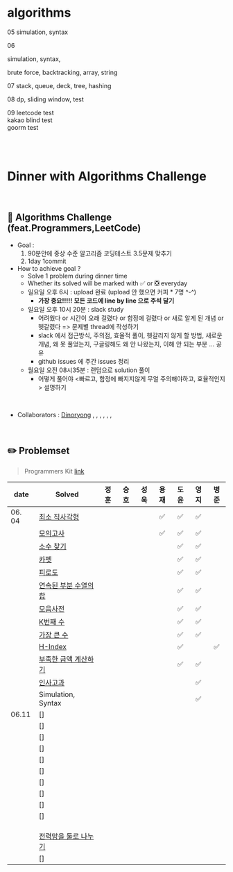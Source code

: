 # algorithms

05
simulation, syntax

06

simulation, syntax, 

brute force, backtracking, array, string

07
stack, queue, deck, tree, hashing

08
dp, sliding window, test

09
leetcode test
<br>
kakao blind test
<br>
goorm test
<br>

<br>
<br>

# Dinner with Algorithms Challenge

<br>

## :notebook_with_decorative_cover: Algorithms Challenge (feat.Programmers,LeetCode)

- Goal :
  1. 90분안에 중상 수준 알고리즘 코딩테스트 3.5문제 맞추기
  2. 1day 1commit
- How to achieve goal ?
  - Solve 1 problem during dinner time
  - Whether its solved will be marked with :white_check_mark: or :negative_squared_cross_mark: everyday
  - 일요일 오후 6시 : upload 완료 (upload 안 했으면 커피 * 7명 ^-^)
    - **가장 중요!!!!!**   **모든 코드에 line by line 으로 주석 달기**
  - 일요일 오후 10시 20분 : slack study
    - 어려웠다 or 시간이 오래 걸렸다 or 함정에 걸렸다 or 새로 알게 된 개념 or 헷갈렸다 => 문제별 thread에 작성하기
    - slack 에서 접근방식, 주의점, 효율적 풀이, 헷갈리지 않게 할 방법, 새로운 개념, 왜 못 풀었는지, 구글링해도 왜 안 나왔는지, 이해 안 되는 부분 ... 공유
    - github issues 에 주간 issues 정리
  - 월요일 오전 08시35분 : 랜덤으로 solution 풀이
    - 어떻게 풀어야 <빠르고, 함정에 빠지지않게 무얼 주의해야하고, 효율적인지> 설명하기

<br>

- Collaborators : [Dinoryong]() , []() , [](), [](), [](), [](), []()

<br>

## :pencil2: Problemset

> Programmers Kit [link](https://school.programmers.co.kr/learn/challenges?order=recent&statuses=solved&page=1&languages=oracle)

| date   | Solved                                                       | 정훈 | 승호 | 성욱 | 용재 | 도윤 | 영지 | 병준 |
| ------ | ------------------------------------------------------------ | :--: | :--: | :--: | :--: | :--: | :--: | :--: |
| 06. 04 | [최소 직사각형](https://school.programmers.co.kr/learn/courses/30/lessons/86491) |      |      |      |   ✅   |   ✅   |  ✅   |      |
|        | [모의고사](https://school.programmers.co.kr/learn/courses/30/lessons/42840) |      |      |      |   ✅   |   ✅   |   ✅   |      |
|        | [소수 찾기](https://school.programmers.co.kr/learn/courses/30/lessons/42839) |      |      |      |      |   ✅   |   ✅   |      |
|        | [카펫](https://school.programmers.co.kr/learn/courses/30/lessons/42842) |      |      |      |      |   ✅  |   ✅   |      |
|        | [피로도](https://school.programmers.co.kr/learn/courses/30/lessons/87946) |      |      |      |      |   ✅   |   ✅   |      |
|        | [연속된 부분 수열의 합](https://school.programmers.co.kr/learn/courses/30/lessons/178870) |      |      |      |      |   ✅   |   ✅   |      |
|        | [모음사전](https://school.programmers.co.kr/learn/courses/30/lessons/84512) |      |      |      |      |   ✅   |   ✅   |      |
|        | [K번째 수](https://school.programmers.co.kr/learn/courses/30/lessons/42748) |      |      |      |      |   ✅   |   ✅   |      |
|        | [가장 큰 수](https://school.programmers.co.kr/learn/courses/30/lessons/42746) |      |      |      |      |   ✅   |   ✅   |      |
|        | [H-Index](https://school.programmers.co.kr/learn/courses/30/lessons/42747) |      |      |      |      |   ✅   |      |   ✅   |
|        | [부족한 금액 계산하기](https://school.programmers.co.kr/learn/courses/30/lessons/82612) |      |      |      |      |   ✅   |  ✅    |      |
|        | [인사고과](https://school.programmers.co.kr/learn/courses/30/lessons/152995) |      |      |      |      |      |   ✅   |      |
|        | Simulation, Syntax                                           |      |      |      |      |      |   ✅   |      |
| 06.11  | []                                                           |      |      |      |      |      |      |      |
|        | []                                                           |      |      |      |      |      |      |      |
|        | []                                                           |      |      |      |      |      |      |      |
|        | []                                                           |      |      |      |      |      |      |      |
|        | []                                                           |      |      |      |      |      |      |      |
|        | []                                                           |      |      |      |      |      |      |      |
|        | []                                                           |      |      |      |      |      |      |      |
|        | []                                                           |      |      |      |      |      |      |      |
|        | []                                                           |      |      |      |      |      |      |      |
|        | []                                                           |      |      |      |      |      |      |      |
|        |                                                              |      |      |      |      |      |      |      |
|        |                                                              |      |      |      |      |      |      |      |
|        |                                                              |      |      |      |      |      |      |      |
|        | [전력망을 둘로 나누기](https://school.programmers.co.kr/learn/courses/30/lessons/86971) |      |      |      |      |      |      |      |
|        | []                                                           |      |      |      |      |      |      |      |











